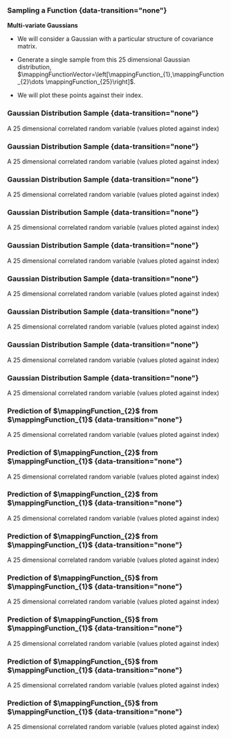 
### Sampling a Function  {data-transition="none"}

**Multi-variate Gaussians**

-   We will consider a Gaussian with a particular structure of
    covariance matrix.

-   Generate a single sample from this 25 dimensional Gaussian
    distribution,
    $\mappingFunctionVector=\left[\mappingFunction_{1},\mappingFunction_{2}\dots \mappingFunction_{25}\right]$.

-   We will plot these points against their index.


### Gaussian Distribution Sample {data-transition="none"}

<object data="../_gp/diagrams/two_point_sample000.svg" class="svgplot">
</object>

A 25 dimensional correlated random variable (values ploted against index)

### Gaussian Distribution Sample {data-transition="none"}

<object data="../_gp/diagrams/two_point_sample001.svg" class="svgplot">
</object>

A 25 dimensional correlated random variable (values ploted against index)

### Gaussian Distribution Sample {data-transition="none"}

<object data="../_gp/diagrams/two_point_sample002.svg" class="svgplot">
</object>

A 25 dimensional correlated random variable (values ploted against index)

### Gaussian Distribution Sample {data-transition="none"}

<object data="../_gp/diagrams/two_point_sample003.svg" class="svgplot">
</object>

A 25 dimensional correlated random variable (values ploted against index)

### Gaussian Distribution Sample {data-transition="none"}

<object data="../_gp/diagrams/two_point_sample004.svg" class="svgplot">
</object>

A 25 dimensional correlated random variable (values ploted against index)

### Gaussian Distribution Sample {data-transition="none"}

<object data="../_gp/diagrams/two_point_sample005.svg" class="svgplot">
</object>

A 25 dimensional correlated random variable (values ploted against index)

### Gaussian Distribution Sample {data-transition="none"}

<object data="../_gp/diagrams/two_point_sample006.svg" class="svgplot">
</object>

A 25 dimensional correlated random variable (values ploted against index)

### Gaussian Distribution Sample {data-transition="none"}

<object data="../_gp/diagrams/two_point_sample007.svg" class="svgplot">
</object>

A 25 dimensional correlated random variable (values ploted against index)

### Gaussian Distribution Sample {data-transition="none"}

<object data="../_gp/diagrams/two_point_sample008.svg" class="svgplot">
</object>

A 25 dimensional correlated random variable (values ploted against index)


### Prediction of $\mappingFunction_{2}$ from $\mappingFunction_{1}$ {data-transition="none"}

<object data="../_gp/diagrams/two_point_sample009.svg" class="svgplot">
</object>

A 25 dimensional correlated random variable (values ploted against index)

### Prediction of $\mappingFunction_{2}$ from $\mappingFunction_{1}$ {data-transition="none"}

<object data="../_gp/diagrams/two_point_sample010.svg" class="svgplot">
</object>

A 25 dimensional correlated random variable (values ploted against index)

### Prediction of $\mappingFunction_{2}$ from $\mappingFunction_{1}$ {data-transition="none"}

<object data="../_gp/diagrams/two_point_sample011.svg" class="svgplot">
</object>

A 25 dimensional correlated random variable (values ploted against index)

### Prediction of $\mappingFunction_{2}$ from $\mappingFunction_{1}$ {data-transition="none"}

<object data="../_gp/diagrams/two_point_sample012.svg" class="svgplot">
</object>

A 25 dimensional correlated random variable (values ploted against index)

### Prediction of $\mappingFunction_{5}$ from $\mappingFunction_{1}$ {data-transition="none"}

<object data="../_gp/diagrams/two_point_sample013.svg" class="svgplot">
</object>

A 25 dimensional correlated random variable (values ploted against index)

### Prediction of $\mappingFunction_{5}$ from $\mappingFunction_{1}$ {data-transition="none"}

<object data="../_gp/diagrams/two_point_sample014.svg" class="svgplot">
</object>

A 25 dimensional correlated random variable (values ploted against index)

### Prediction of $\mappingFunction_{5}$ from $\mappingFunction_{1}$ {data-transition="none"}

<object data="../_gp/diagrams/two_point_sample015.svg" class="svgplot">
</object>

A 25 dimensional correlated random variable (values ploted against index)

### Prediction of $\mappingFunction_{5}$ from $\mappingFunction_{1}$ {data-transition="none"}

<object data="../_gp/diagrams/two_point_sample016.svg" class="svgplot">
</object>

A 25 dimensional correlated random variable (values ploted against index)

